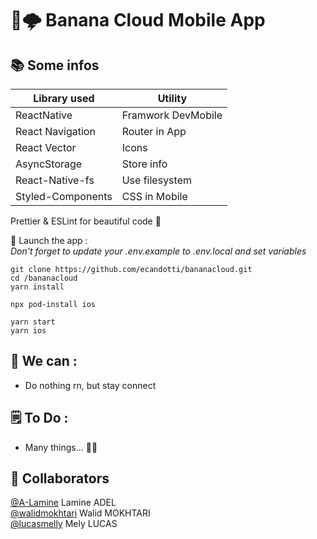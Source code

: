# 🍌🌩 Banana Cloud Mobile App

## 📚 Some infos

| Library used      | Utility            |
| ----------------- | ------------------ |
| ReactNative       | Framwork DevMobile |
| React Navigation  | Router in App      |
| React Vector      | Icons              |
| AsyncStorage      | Store info         |
| React-Native-fs   | Use filesystem     |
| Styled-Components | CSS in Mobile      |

Prettier & ESLint for beautiful code 🥰

📲 Launch the app :  
_Don't forget to update your .env.example to .env.local and set variables_

```
git clone https://github.com/ecandotti/bananacloud.git
cd /bananacloud
yarn install

npx pod-install ios

yarn start
yarn ios
```

## 💪 We can :

-   Do nothing rn, but stay connect

## 🗒 To Do :

-   Many things... 😮‍💨

## 👥 Collaborators

<a href="https://github.com/A-Lamine">@A-Lamine</a> Lamine ADEL  
<a href="https://github.com/A-Lamine">@walidmokhtari</a> Walid MOKHTARI  
<a href="https://github.com/A-Lamine">@lucasmelly</a> Mely LUCAS
